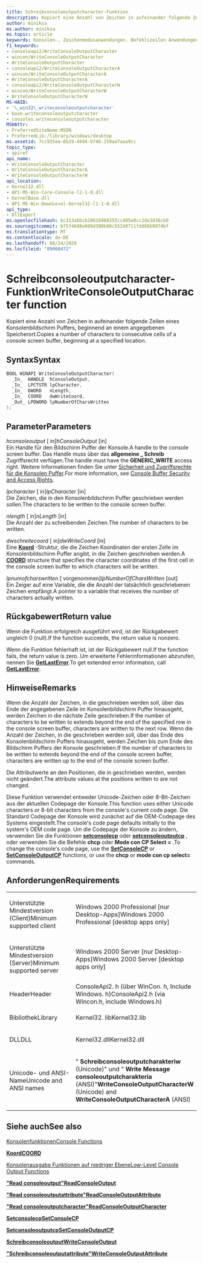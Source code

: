 ```yaml
---
title: Schreibconsoleoutputcharacter-Funktion
description: Kopiert eine Anzahl von Zeichen in aufeinander folgende Zellen eines Konsolenbildschirm Puffers, beginnend an einem angegebenen Speicherort.
author: miniksa
ms.author: miniksa
ms.topic: article
keywords: Konsolen-, Zeichenmodusanwendungen, Befehlszeilen Anwendungen, Terminalanwendungen, Konsolen-API
f1_keywords:
- consoleapi2/WriteConsoleOutputCharacter
- wincon/WriteConsoleOutputCharacter
- WriteConsoleOutputCharacter
- consoleapi2/WriteConsoleOutputCharacterA
- wincon/WriteConsoleOutputCharacterA
- WriteConsoleOutputCharacterA
- consoleapi2/WriteConsoleOutputCharacterW
- wincon/WriteConsoleOutputCharacterW
- WriteConsoleOutputCharacterW
MS-HAID:
- '\_win32\_writeconsoleoutputcharacter'
- base.writeconsoleoutputcharacter
- consoles.writeconsoleoutputcharacter
MSHAttr:
- PreferredSiteName:MSDN
- PreferredLib:/library/windows/desktop
ms.assetid: 7cc935ea-6b19-4494-b746-259aa7aaa9cc
topic_type:
- apiref
api_name:
- WriteConsoleOutputCharacter
- WriteConsoleOutputCharacterA
- WriteConsoleOutputCharacterW
api_location:
- Kernel32.dll
- API-MS-Win-Core-Console-l2-1-0.dll
- KernelBase.dll
- API-MS-Win-DownLevel-Kernel32-l1-1-0.dll
api_type:
- DllExport
ms.openlocfilehash: bc313abbcb28016968355cc405e0cc2de3d36cb0
ms.sourcegitcommit: b75f4688e080d300b80c552d0711fdd86b9974bf
ms.translationtype: MT
ms.contentlocale: de-DE
ms.lasthandoff: 08/24/2020
ms.locfileid: "89060472"
---
```

# <a name="writeconsoleoutputcharacter-function"></a><span data-ttu-id="0b93d-104">Schreibconsoleoutputcharacter-Funktion</span><span class="sxs-lookup"><span data-stu-id="0b93d-104">WriteConsoleOutputCharacter function</span></span>


<span data-ttu-id="0b93d-105">Kopiert eine Anzahl von Zeichen in aufeinander folgende Zellen eines Konsolenbildschirm Puffers, beginnend an einem angegebenen Speicherort.</span><span class="sxs-lookup"><span data-stu-id="0b93d-105">Copies a number of characters to consecutive cells of a console screen buffer, beginning at a specified location.</span></span>

<a name="syntax"></a><span data-ttu-id="0b93d-106">Syntax</span><span class="sxs-lookup"><span data-stu-id="0b93d-106">Syntax</span></span>
------

```C
BOOL WINAPI WriteConsoleOutputCharacter(
  _In_  HANDLE  hConsoleOutput,
  _In_  LPCTSTR lpCharacter,
  _In_  DWORD   nLength,
  _In_  COORD   dwWriteCoord,
  _Out_ LPDWORD lpNumberOfCharsWritten
);
```

<a name="parameters"></a><span data-ttu-id="0b93d-107">Parameter</span><span class="sxs-lookup"><span data-stu-id="0b93d-107">Parameters</span></span>
----------

<span data-ttu-id="0b93d-108">*hconsoleoutput* \[ in\]</span><span class="sxs-lookup"><span data-stu-id="0b93d-108">*hConsoleOutput* \[in\]</span></span>  
<span data-ttu-id="0b93d-109">Ein Handle für den Bildschirm Puffer der Konsole.</span><span class="sxs-lookup"><span data-stu-id="0b93d-109">A handle to the console screen buffer.</span></span> <span data-ttu-id="0b93d-110">Das Handle muss über das **allgemeine \_ Schreib** Zugriffsrecht verfügen.</span><span class="sxs-lookup"><span data-stu-id="0b93d-110">The handle must have the **GENERIC\_WRITE** access right.</span></span> <span data-ttu-id="0b93d-111">Weitere Informationen finden Sie unter [Sicherheit und Zugriffsrechte für die Konsolen Puffer](console-buffer-security-and-access-rights.md).</span><span class="sxs-lookup"><span data-stu-id="0b93d-111">For more information, see [Console Buffer Security and Access Rights](console-buffer-security-and-access-rights.md).</span></span>

<span data-ttu-id="0b93d-112">*lpcharacter* \[ in\]</span><span class="sxs-lookup"><span data-stu-id="0b93d-112">*lpCharacter* \[in\]</span></span>  
<span data-ttu-id="0b93d-113">Die Zeichen, die in den Konsolenbildschirm Puffer geschrieben werden sollen.</span><span class="sxs-lookup"><span data-stu-id="0b93d-113">The characters to be written to the console screen buffer.</span></span>

<span data-ttu-id="0b93d-114">*nlength* \[ in\]</span><span class="sxs-lookup"><span data-stu-id="0b93d-114">*nLength* \[in\]</span></span>  
<span data-ttu-id="0b93d-115">Die Anzahl der zu schreibenden Zeichen.</span><span class="sxs-lookup"><span data-stu-id="0b93d-115">The number of characters to be written.</span></span>

<span data-ttu-id="0b93d-116">*dwschreitecoord* \[ in\]</span><span class="sxs-lookup"><span data-stu-id="0b93d-116">*dwWriteCoord* \[in\]</span></span>  
<span data-ttu-id="0b93d-117">Eine [**Koord**](coord-str.md) -Struktur, die die Zeichen Koordinaten der ersten Zelle im Konsolenbildschirm Puffer angibt, in die Zeichen geschrieben werden.</span><span class="sxs-lookup"><span data-stu-id="0b93d-117">A [**COORD**](coord-str.md) structure that specifies the character coordinates of the first cell in the console screen buffer to which characters will be written.</span></span>

<span data-ttu-id="0b93d-118">*lpnumofcharswritten* \[ vorgenommen\]</span><span class="sxs-lookup"><span data-stu-id="0b93d-118">*lpNumberOfCharsWritten* \[out\]</span></span>  
<span data-ttu-id="0b93d-119">Ein Zeiger auf eine Variable, die die Anzahl der tatsächlich geschriebenen Zeichen empfängt.</span><span class="sxs-lookup"><span data-stu-id="0b93d-119">A pointer to a variable that receives the number of characters actually written.</span></span>

<a name="return-value"></a><span data-ttu-id="0b93d-120">Rückgabewert</span><span class="sxs-lookup"><span data-stu-id="0b93d-120">Return value</span></span>
------------

<span data-ttu-id="0b93d-121">Wenn die Funktion erfolgreich ausgeführt wird, ist der Rückgabewert ungleich 0 (null).</span><span class="sxs-lookup"><span data-stu-id="0b93d-121">If the function succeeds, the return value is nonzero.</span></span>

<span data-ttu-id="0b93d-122">Wenn die Funktion fehlerhaft ist, ist der Rückgabewert null.</span><span class="sxs-lookup"><span data-stu-id="0b93d-122">If the function fails, the return value is zero.</span></span> <span data-ttu-id="0b93d-123">Um erweiterte Fehlerinformationen abzurufen, nennen Sie [**GetLastError**](https://msdn.microsoft.com/library/windows/desktop/ms679360).</span><span class="sxs-lookup"><span data-stu-id="0b93d-123">To get extended error information, call [**GetLastError**](https://msdn.microsoft.com/library/windows/desktop/ms679360).</span></span>

<a name="remarks"></a><span data-ttu-id="0b93d-124">Hinweise</span><span class="sxs-lookup"><span data-stu-id="0b93d-124">Remarks</span></span>
-------

<span data-ttu-id="0b93d-125">Wenn die Anzahl der Zeichen, in die geschrieben werden soll, über das Ende der angegebenen Zeile im Konsolenbildschirm Puffer hinausgeht, werden Zeichen in die nächste Zeile geschrieben.</span><span class="sxs-lookup"><span data-stu-id="0b93d-125">If the number of characters to be written to extends beyond the end of the specified row in the console screen buffer, characters are written to the next row.</span></span> <span data-ttu-id="0b93d-126">Wenn die Anzahl der Zeichen, in die geschrieben werden soll, über das Ende des Konsolenbildschirm Puffers hinausgeht, werden Zeichen bis zum Ende des Bildschirm Puffers der Konsole geschrieben.</span><span class="sxs-lookup"><span data-stu-id="0b93d-126">If the number of characters to be written to extends beyond the end of the console screen buffer, characters are written up to the end of the console screen buffer.</span></span>

<span data-ttu-id="0b93d-127">Die Attributwerte an den Positionen, die in geschrieben werden, werden nicht geändert.</span><span class="sxs-lookup"><span data-stu-id="0b93d-127">The attribute values at the positions written to are not changed.</span></span>

<span data-ttu-id="0b93d-128">Diese Funktion verwendet entweder Unicode-Zeichen oder 8-Bit-Zeichen aus der aktuellen Codepage der Konsole.</span><span class="sxs-lookup"><span data-stu-id="0b93d-128">This function uses either Unicode characters or 8-bit characters from the console's current code page.</span></span> <span data-ttu-id="0b93d-129">Die Standard Codepage der Konsole wird zunächst auf die OEM-Codepage des Systems eingestellt.</span><span class="sxs-lookup"><span data-stu-id="0b93d-129">The console's code page defaults initially to the system's OEM code page.</span></span> <span data-ttu-id="0b93d-130">Um die Codepage der Konsole zu ändern, verwenden Sie die Funktionen [**setconsolecp**](setconsolecp.md) oder [**setconsoleoutputcp**](setconsoleoutputcp.md) , oder verwenden Sie die Befehle **chcp** oder **Mode con CP Select =** .</span><span class="sxs-lookup"><span data-stu-id="0b93d-130">To change the console's code page, use the [**SetConsoleCP**](setconsolecp.md) or [**SetConsoleOutputCP**](setconsoleoutputcp.md) functions, or use the **chcp** or **mode con cp select=** commands.</span></span>

<a name="requirements"></a><span data-ttu-id="0b93d-131">Anforderungen</span><span class="sxs-lookup"><span data-stu-id="0b93d-131">Requirements</span></span>
------------

<table>
<colgroup>
<col width="50%" />
<col width="50%" />
</colgroup>
<tbody>
<tr class="odd">
<td><p><span data-ttu-id="0b93d-132">Unterstützte Mindestversion (Client)</span><span class="sxs-lookup"><span data-stu-id="0b93d-132">Minimum supported client</span></span></p></td>
<td><p><span data-ttu-id="0b93d-133">Windows 2000 Professional [nur Desktop-Apps]</span><span class="sxs-lookup"><span data-stu-id="0b93d-133">Windows 2000 Professional [desktop apps only]</span></span></p></td>
</tr>
<tr class="even">
<td><p><span data-ttu-id="0b93d-134">Unterstützte Mindestversion (Server)</span><span class="sxs-lookup"><span data-stu-id="0b93d-134">Minimum supported server</span></span></p></td>
<td><p><span data-ttu-id="0b93d-135">Windows 2000 Server [nur Desktop-Apps]</span><span class="sxs-lookup"><span data-stu-id="0b93d-135">Windows 2000 Server [desktop apps only]</span></span></p></td>
</tr>
<tr class="odd">
<td><p><span data-ttu-id="0b93d-136">Header</span><span class="sxs-lookup"><span data-stu-id="0b93d-136">Header</span></span></p></td>
<td><span data-ttu-id="0b93d-137">ConsoleApi2. h (über WinCon. h, Include Windows. h)</span><span class="sxs-lookup"><span data-stu-id="0b93d-137">ConsoleApi2.h (via Wincon.h, include Windows.h)</span></span></td>
</tr>
<tr class="even">
<td><p><span data-ttu-id="0b93d-138">Bibliothek</span><span class="sxs-lookup"><span data-stu-id="0b93d-138">Library</span></span></p></td>
<td><span data-ttu-id="0b93d-139">Kernel32. lib</span><span class="sxs-lookup"><span data-stu-id="0b93d-139">Kernel32.lib</span></span></td>
</tr>
<tr class="odd">
<td><p><span data-ttu-id="0b93d-140">DLL</span><span class="sxs-lookup"><span data-stu-id="0b93d-140">DLL</span></span></p></td>
<td><span data-ttu-id="0b93d-141">Kernel32.dll</span><span class="sxs-lookup"><span data-stu-id="0b93d-141">Kernel32.dll</span></span></td>
</tr>
<tr class="even">
<td><p><span data-ttu-id="0b93d-142">Unicode- und ANSI-Name</span><span class="sxs-lookup"><span data-stu-id="0b93d-142">Unicode and ANSI names</span></span></p></td>
<td><p><span data-ttu-id="0b93d-143">" <strong>Schreibconsoleoutputcharakteriw</strong> (Unicode)" und " <strong>Write Message consoleoutputcharakteria</strong> (ANSI)"</span><span class="sxs-lookup"><span data-stu-id="0b93d-143"><strong>WriteConsoleOutputCharacterW</strong> (Unicode) and <strong>WriteConsoleOutputCharacterA</strong> (ANSI)</span></span></p></td>
</tr>
<tr class="odd">
</tr>
<tr class="even">
</tr>
<tr class="odd">
</tr>
<tr class="even">
</tr>
</tbody>
</table>

## <a name="span-idsee_alsospansee-also"></a><span data-ttu-id="0b93d-144"><span id="see_also"></span>Siehe auch</span><span class="sxs-lookup"><span data-stu-id="0b93d-144"><span id="see_also"></span>See also</span></span>


[<span data-ttu-id="0b93d-145">Konsolenfunktionen</span><span class="sxs-lookup"><span data-stu-id="0b93d-145">Console Functions</span></span>](console-functions.md)

[<span data-ttu-id="0b93d-146">**Koord**</span><span class="sxs-lookup"><span data-stu-id="0b93d-146">**COORD**</span></span>](coord-str.md)

[<span data-ttu-id="0b93d-147">Konsolenausgabe Funktionen auf niedriger Ebene</span><span class="sxs-lookup"><span data-stu-id="0b93d-147">Low-Level Console Output Functions</span></span>](low-level-console-output-functions.md)

[<span data-ttu-id="0b93d-148">**"Read consoleoutput"**</span><span class="sxs-lookup"><span data-stu-id="0b93d-148">**ReadConsoleOutput**</span></span>](readconsoleoutput.md)

[<span data-ttu-id="0b93d-149">**"Read consoleoutputattribute"**</span><span class="sxs-lookup"><span data-stu-id="0b93d-149">**ReadConsoleOutputAttribute**</span></span>](readconsoleoutputattribute.md)

[<span data-ttu-id="0b93d-150">**"Read consoleoutputcharacter"**</span><span class="sxs-lookup"><span data-stu-id="0b93d-150">**ReadConsoleOutputCharacter**</span></span>](readconsoleoutputcharacter.md)

[<span data-ttu-id="0b93d-151">**Setconsolecp**</span><span class="sxs-lookup"><span data-stu-id="0b93d-151">**SetConsoleCP**</span></span>](setconsolecp.md)

[<span data-ttu-id="0b93d-152">**Setconsoleoutputcp**</span><span class="sxs-lookup"><span data-stu-id="0b93d-152">**SetConsoleOutputCP**</span></span>](setconsoleoutputcp.md)

[<span data-ttu-id="0b93d-153">**Schreibconsoleoutput**</span><span class="sxs-lookup"><span data-stu-id="0b93d-153">**WriteConsoleOutput**</span></span>](writeconsoleoutput.md)

[<span data-ttu-id="0b93d-154">**"Schreibconsoleoutputattribute"**</span><span class="sxs-lookup"><span data-stu-id="0b93d-154">**WriteConsoleOutputAttribute**</span></span>](writeconsoleoutputattribute.md)

 

 




